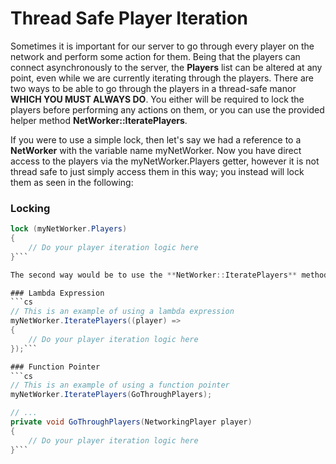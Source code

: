 # Thread Safe Player Iteration

Sometimes it is important for our server to go through every player on the network and perform some action for them. Being that the players can connect asynchronously to the server, the **Players** list can be altered at any point, even while we are currently iterating through the players. There are two ways to be able to go through the players in a thread-safe manor **WHICH YOU MUST ALWAYS DO**. You either will be required to lock the players before performing any actions on them, or you can use the provided helper method **NetWorker::IteratePlayers**.

If you were to use a simple lock, then let's say we had a reference to a **NetWorker** with the variable name myNetWorker. Now you have direct access to the players via the myNetWorker.Players getter, however it is not thread safe to just simply access them in this way; you instead will lock them as seen in the following:

### Locking
```cs
lock (myNetWorker.Players)
{
	// Do your player iteration logic here
}```

The second way would be to use the **NetWorker::IteratePlayers** method as described above. There are two ways that you can do this, the first being to provide a lambda expression [INSERT LINK] for quick inline actions and the other is to provide a function pointer.

### Lambda Expression
```cs
// This is an example of using a lambda expression
myNetWorker.IteratePlayers((player) =>
{
	// Do your player iteration logic here
});```

### Function Pointer
```cs
// This is an example of using a function pointer
myNetWorker.IteratePlayers(GoThroughPlayers);

// ...
private void GoThroughPlayers(NetworkingPlayer player)
{
	// Do your player iteration logic here
}```